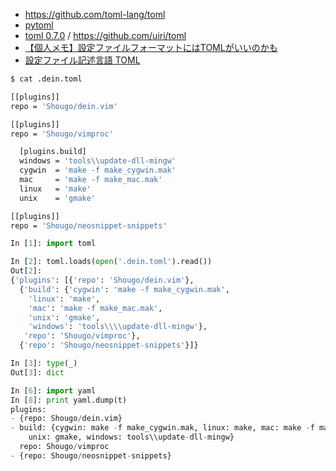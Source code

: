 - https://github.com/toml-lang/toml
- [pytoml](https://github.com/avakar/pytoml)
- [toml 0.7.0](https://pypi.python.org/pypi/toml/0.7.0) / https://github.com/uiri/toml
- [【個人メモ】設定ファイルフォーマットにはTOMLがいいのかも](http://qiita.com/futoase/items/fd697a708fcbcee104de)
- [設定ファイル記述言語 TOML](http://qiita.com/b4b4r07/items/77c327742fc2256d6cbe)

~~~bash
$ cat .dein.toml

[[plugins]]
repo = 'Shougo/dein.vim'

[[plugins]]
repo = 'Shougo/vimproc'

  [plugins.build]
  windows = 'tools\\update-dll-mingw'
  cygwin  = 'make -f make_cygwin.mak'
  mac     = 'make -f make_mac.mak'
  linux   = 'make'
  unix    = 'gmake'

[[plugins]]
repo = 'Shougo/neosnippet-snippets'

~~~
~~~py
In [1]: import toml

In [2]: toml.loads(open('.dein.toml').read())
Out[2]:
{'plugins': [{'repo': 'Shougo/dein.vim'},
  {'build': {'cygwin': 'make -f make_cygwin.mak',
    'linux': 'make',
    'mac': 'make -f make_mac.mak',
    'unix': 'gmake',
    'windows': 'tools\\\\update-dll-mingw'},
   'repo': 'Shougo/vimproc'},
  {'repo': 'Shougo/neosnippet-snippets'}]}

In [3]: type(_)
Out[3]: dict
~~~

~~~py
In [6]: import yaml
In [8]: print yaml.dump(t)
plugins:
- {repo: Shougo/dein.vim}
- build: {cygwin: make -f make_cygwin.mak, linux: make, mac: make -f make_mac.mak,
    unix: gmake, windows: tools\\update-dll-mingw}
  repo: Shougo/vimproc
- {repo: Shougo/neosnippet-snippets}
~~~
